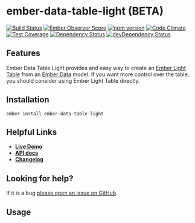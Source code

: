 # ember-data-table-light (BETA)

[![Build Status](https://travis-ci.org/quantosobra/ember-data-table-light.svg)](https://travis-ci.org/quantosobra/ember-data-table-light)
[![Ember Observer Score](https://emberobserver.com/badges/ember-data-table-light.svg)](https://emberobserver.com/addons/ember-data-table-light)
[![npm version](https://badge.fury.io/js/ember-data-table-light.svg)](http://badge.fury.io/js/ember-data-table-light)
[![Code Climate](https://codeclimate.com/github/quantosobra/ember-data-table-light/badges/gpa.svg)](https://codeclimate.com/github/quantosobra/ember-data-table-light)
[![Test Coverage](https://codeclimate.com/github/quantosobra/ember-data-table-light/badges/coverage.svg)](https://codeclimate.com/github/quantosobra/ember-data-table-light/coverage)
[![Dependency Status](https://david-dm.org/quantosobra/ember-data-table-light.svg)](https://david-dm.org/quantosobra/ember-data-table-light)
[![devDependency Status](https://david-dm.org/quantosobra/ember-data-table-light/dev-status.svg)](https://david-dm.org/quantosobra/ember-data-table-light#info=devDependencies)

## Features

Ember Data Table Light provides and easy way to create an [Ember Light Table](https://github.com/offirgolan/ember-light-table) from an [Ember Data](https://github.com/emberjs/data) model. If you want more control over the table, you should consider using Ember Light Table directly.

## Installation

```
ember install ember-data-table-light
```

## Helpful Links

- **[Live Demo](http://quantosobra.github.io/ember-data-table-light)**
- **[API docs](http://quantosobra.github.io/ember-data-table-light/docs)**
- **[Changelog](CHANGELOG.md)**

## Looking for help?
If it is a bug [please open an issue on GitHub](http://github.com/quantosobra/ember-data-table-light/issues).

## Usage
